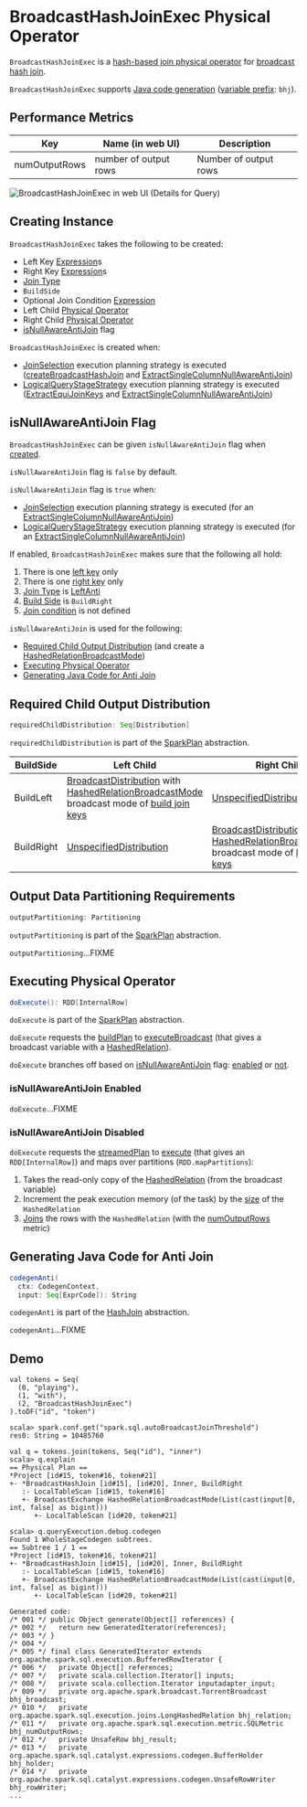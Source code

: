# BroadcastHashJoinExec Physical Operator

`BroadcastHashJoinExec` is a [hash-based join physical operator](HashJoin.md) for [broadcast hash join](#doExecute).

`BroadcastHashJoinExec` supports [Java code generation](CodegenSupport.md) ([variable prefix](CodegenSupport.md#variablePrefix): `bhj`).

## <span id="metrics"> Performance Metrics

Key             | Name (in web UI)        | Description
----------------|-------------------------|---------
 numOutputRows   | number of output rows   | Number of output rows

![BroadcastHashJoinExec in web UI (Details for Query)](../images/spark-sql-BroadcastHashJoinExec-webui-query-details.png)

## Creating Instance

`BroadcastHashJoinExec` takes the following to be created:

* <span id="leftKeys"> Left Key [Expression](../expressions/Expression.md)s
* <span id="rightKeys"> Right Key [Expression](../expressions/Expression.md)s
* <span id="joinType"> [Join Type](../joins.md#join-types)
* <span id="buildSide"> `BuildSide`
* <span id="condition"> Optional Join Condition [Expression](../expressions/Expression.md)
* <span id="left"> Left Child [Physical Operator](SparkPlan.md)
* <span id="right"> Right Child [Physical Operator](SparkPlan.md)
* [isNullAwareAntiJoin](#isNullAwareAntiJoin) flag

`BroadcastHashJoinExec` is created when:

* [JoinSelection](../execution-planning-strategies/JoinSelection.md) execution planning strategy is executed ([createBroadcastHashJoin](../execution-planning-strategies/JoinSelection.md#createBroadcastHashJoin) and [ExtractSingleColumnNullAwareAntiJoin](../execution-planning-strategies/JoinSelection.md#ExtractSingleColumnNullAwareAntiJoin))
* [LogicalQueryStageStrategy](../execution-planning-strategies/LogicalQueryStageStrategy.md) execution planning strategy is executed ([ExtractEquiJoinKeys](../execution-planning-strategies/LogicalQueryStageStrategy.md#ExtractEquiJoinKeys) and [ExtractSingleColumnNullAwareAntiJoin](../execution-planning-strategies/LogicalQueryStageStrategy.md#ExtractSingleColumnNullAwareAntiJoin))

## <span id="isNullAwareAntiJoin"> isNullAwareAntiJoin Flag

`BroadcastHashJoinExec` can be given `isNullAwareAntiJoin` flag when [created](#creating-instance).

`isNullAwareAntiJoin` flag is `false` by default.

`isNullAwareAntiJoin` flag is `true` when:

* [JoinSelection](../execution-planning-strategies/JoinSelection.md) execution planning strategy is executed (for an [ExtractSingleColumnNullAwareAntiJoin](../execution-planning-strategies/JoinSelection.md#ExtractSingleColumnNullAwareAntiJoin))
* [LogicalQueryStageStrategy](../execution-planning-strategies/LogicalQueryStageStrategy.md) execution planning strategy is executed (for an [ExtractSingleColumnNullAwareAntiJoin](../execution-planning-strategies/LogicalQueryStageStrategy.md#ExtractSingleColumnNullAwareAntiJoin))

If enabled, `BroadcastHashJoinExec` makes sure that the following all hold:

1. There is one [left key](#leftKeys) only
1. There is one [right key](#rightKeys) only
1. [Join Type](#joinType) is [LeftAnti](../joins.md#joinType)
1. [Build Side](#buildSide) is `BuildRight`
1. [Join condition](#condition) is not defined

`isNullAwareAntiJoin` is used for the following:

* [Required Child Output Distribution](#requiredChildDistribution) (and create a [HashedRelationBroadcastMode](HashedRelationBroadcastMode.md))
* [Executing Physical Operator](#doExecute)
* [Generating Java Code for Anti Join](#codegenAnti)

## <span id="requiredChildDistribution"> Required Child Output Distribution

```scala
requiredChildDistribution: Seq[Distribution]
```

`requiredChildDistribution` is part of the [SparkPlan](SparkPlan.md#requiredChildDistribution) abstraction.

BuildSide | Left Child | Right Child
----------|------------|------------
 BuildLeft | [BroadcastDistribution](BroadcastDistribution.md) with [HashedRelationBroadcastMode](HashedRelationBroadcastMode.md) broadcast mode of [build join keys](HashJoin.md#buildKeys) | [UnspecifiedDistribution](UnspecifiedDistribution.md)
 BuildRight | [UnspecifiedDistribution](UnspecifiedDistribution.md) | [BroadcastDistribution](BroadcastDistribution.md) with [HashedRelationBroadcastMode](HashedRelationBroadcastMode.md) broadcast mode of [build join keys](HashJoin.md#buildKeys)

## <span id="outputPartitioning"> Output Data Partitioning Requirements

```scala
outputPartitioning: Partitioning
```

`outputPartitioning` is part of the [SparkPlan](SparkPlan.md#outputPartitioning) abstraction.

`outputPartitioning`...FIXME

## <span id="doExecute"> Executing Physical Operator

```scala
doExecute(): RDD[InternalRow]
```

`doExecute` is part of the [SparkPlan](SparkPlan.md#doExecute) abstraction.

`doExecute` requests the [buildPlan](HashJoin.md#buildPlan) to [executeBroadcast](SparkPlan.md#executeBroadcast) (that gives a broadcast variable with a [HashedRelation](HashedRelation.md)).

`doExecute` branches off based on [isNullAwareAntiJoin](#isNullAwareAntiJoin) flag: [enabled](#doExecute-isNullAwareAntiJoin-enabled) or [not](#doExecute-isNullAwareAntiJoin-disabled).

### <span id="doExecute-isNullAwareAntiJoin-enabled"> isNullAwareAntiJoin Enabled

`doExecute`...FIXME

### <span id="doExecute-isNullAwareAntiJoin-disabled"> isNullAwareAntiJoin Disabled

`doExecute` requests the [streamedPlan](HashJoin.md#streamedPlan) to [execute](SparkPlan.md#execute) (that gives an `RDD[InternalRow]`) and maps over partitions (`RDD.mapPartitions`):

1. Takes the read-only copy of the [HashedRelation](HashedRelation.md#asReadOnlyCopy) (from the broadcast variable)
1. Increment the peak execution memory (of the task) by the [size](../KnownSizeEstimation.md#estimatedSize) of the `HashedRelation`
1. [Joins](HashJoin.md#join) the rows with the `HashedRelation` (with the [numOutputRows](#metrics) metric)

## <span id="codegenAnti"> Generating Java Code for Anti Join

```scala
codegenAnti(
  ctx: CodegenContext,
  input: Seq[ExprCode]): String
```

`codegenAnti` is part of the [HashJoin](HashJoin.md#codegenAnti) abstraction.

`codegenAnti`...FIXME

## Demo

```text
val tokens = Seq(
  (0, "playing"),
  (1, "with"),
  (2, "BroadcastHashJoinExec")
).toDF("id", "token")

scala> spark.conf.get("spark.sql.autoBroadcastJoinThreshold")
res0: String = 10485760

val q = tokens.join(tokens, Seq("id"), "inner")
scala> q.explain
== Physical Plan ==
*Project [id#15, token#16, token#21]
+- *BroadcastHashJoin [id#15], [id#20], Inner, BuildRight
   :- LocalTableScan [id#15, token#16]
   +- BroadcastExchange HashedRelationBroadcastMode(List(cast(input[0, int, false] as bigint)))
      +- LocalTableScan [id#20, token#21]
```

```text
scala> q.queryExecution.debug.codegen
Found 1 WholeStageCodegen subtrees.
== Subtree 1 / 1 ==
*Project [id#15, token#16, token#21]
+- *BroadcastHashJoin [id#15], [id#20], Inner, BuildRight
   :- LocalTableScan [id#15, token#16]
   +- BroadcastExchange HashedRelationBroadcastMode(List(cast(input[0, int, false] as bigint)))
      +- LocalTableScan [id#20, token#21]

Generated code:
/* 001 */ public Object generate(Object[] references) {
/* 002 */   return new GeneratedIterator(references);
/* 003 */ }
/* 004 */
/* 005 */ final class GeneratedIterator extends org.apache.spark.sql.execution.BufferedRowIterator {
/* 006 */   private Object[] references;
/* 007 */   private scala.collection.Iterator[] inputs;
/* 008 */   private scala.collection.Iterator inputadapter_input;
/* 009 */   private org.apache.spark.broadcast.TorrentBroadcast bhj_broadcast;
/* 010 */   private org.apache.spark.sql.execution.joins.LongHashedRelation bhj_relation;
/* 011 */   private org.apache.spark.sql.execution.metric.SQLMetric bhj_numOutputRows;
/* 012 */   private UnsafeRow bhj_result;
/* 013 */   private org.apache.spark.sql.catalyst.expressions.codegen.BufferHolder bhj_holder;
/* 014 */   private org.apache.spark.sql.catalyst.expressions.codegen.UnsafeRowWriter bhj_rowWriter;
...
```
